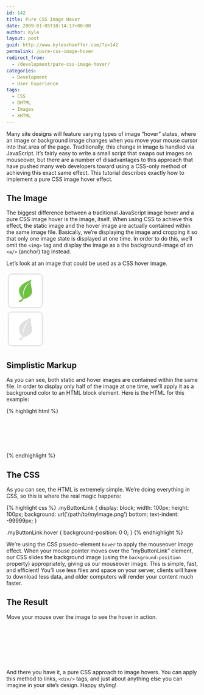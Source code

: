```yaml
---
id: 142
title: Pure CSS Image Hover
date: 2009-01-05T10:14:17+00:00
author: Kyle
layout: post
guid: http://www.kyleschaeffer.com/?p=142
permalink: /pure-css-image-hover
redirect_from:
  - /development/pure-css-image-hover/
categories:
  - Development
  - User Experience
tags:
  - CSS
  - DHTML
  - Images
  - XHTML
---
```

Many site designs will feature varying types of image “hover” states, where an image or background image changes when you move your mouse cursor into that area of the page. Traditionally, this change in image is handled via JavaScript. It’s fairly easy to write a small script that swaps out images on mouseover, but there are a number of disadvantages to this approach that have pushed many web developers toward using a CSS-only method of achieving this exact same effect. This tutorial describes exactly how to implement a pure CSS image hover effect.

## The Image

The biggest difference between a traditional JavaScript image hover and a pure CSS image hover is the image, itself. When using CSS to achieve this effect, the static image and the hover image are actually contained within the same image file. Basically, we’re displaying the image and cropping it so that only one image state is displayed at one time. In order to do this, we’ll omit the `<img>` tag and display the image as a the background-image of an `<a/>` (anchor) tag instead.

Let’s look at an image that could be used as a CSS hover image.

![Hover image](/assets/img/buttonleafhover.png)

## Simplistic Markup

As you can see, both static and hover images are contained within the same file. In order to display only half of the image at one time, we’ll apply it as a background color to an HTML block element. Here is the HTML for this example:

{% highlight html %}
<a class="myButtonLink" href="#LinkURL">Leaf</a>
{% endhighlight %}

## The CSS

As you can see, the HTML is extremely simple. We’re doing everything in CSS, so this is where the real magic happens:

{% highlight css %}
.myButtonLink {
  display: block;
  width: 100px;
  height: 100px;
  background: url('/path/to/myImage.png') bottom;
  text-indent: -99999px;
}

.myButtonLink:hover {
  background-position: 0 0;
}
{% endhighlight %}

We’re using the CSS psuedo-element `hover` to apply the mouseover image effect. When your mouse pointer moves over the “myButtonLink” element, our CSS slides the background image (using the `background-position` property) appropriately, giving us our mouseover image. This is simple, fast, and efficient! You’ll use less files and space on your server, clients will have to download less data, and older computers will render your content much faster.

## The Result

Move your mouse over the image to see the hover in action.

<a class="myButtonLink" href="javascript:alert('Accessible design is good design.\n~Steve Ballmer')">Leaf</a>
<style type="text/css">
.myButtonLink {
  display: block;
  width: 100px;
  height: 100px;
  background: url('/assets/img/buttonleafhover.png') bottom;
  text-indent: -99999px;
}

.myButtonLink:hover {
  background-position: 0 0;
}
</style>

And there you have it, a pure CSS approach to image hovers. You can apply this method to links, `<div/>` tags, and just about anything else you can imagine in your site’s design. Happy styling!
